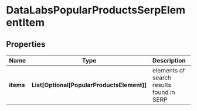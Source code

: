# DataLabsPopularProductsSerpElementItem


## Properties

| Name | Type | Description | Notes |
|------------ | ------------- | ------------- | -------------|
**items** | **List[Optional[PopularProductsElement]]** | elements of search results found in SERP |[optional]|